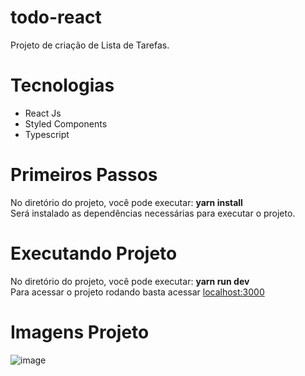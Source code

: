 # todo-react

Projeto de criação de Lista de Tarefas.

# Tecnologias
<ul>
  <li> React Js </li>
  <li> Styled Components </li>
  <li> Typescript </li>
</ul>

# Primeiros Passos
  No diretório do projeto, você pode executar: 
  <strong> yarn install </strong> <br/>
  Será instalado as dependências necessárias para executar o projeto.

# Executando Projeto
  No diretório do projeto, você pode executar:
  <strong> yarn run dev </strong> <br/>
  Para acessar o projeto rodando basta acessar <a href="http:www.localhost:3000">localhost:3000 </a>
  
  # Imagens Projeto
  
  ![image](https://user-images.githubusercontent.com/8063437/163893994-a97437b8-380f-4b06-9719-ecd5deb5f1f2.png)




